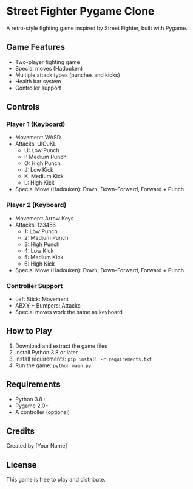 # Street Fighter Pygame Clone

A retro-style fighting game inspired by Street Fighter, built with Pygame.

## Game Features
- Two-player fighting game
- Special moves (Hadouken)
- Multiple attack types (punches and kicks)
- Health bar system
- Controller support

## Controls

### Player 1 (Keyboard)
- Movement: WASD
- Attacks: UIOJKL
  - U: Low Punch
  - I: Medium Punch
  - O: High Punch
  - J: Low Kick
  - K: Medium Kick
  - L: High Kick
- Special Move (Hadouken): Down, Down-Forward, Forward + Punch

### Player 2 (Keyboard)
- Movement: Arrow Keys
- Attacks: 123456
  - 1: Low Punch
  - 2: Medium Punch
  - 3: High Punch
  - 4: Low Kick
  - 5: Medium Kick
  - 6: High Kick
- Special Move (Hadouken): Down, Down-Forward, Forward + Punch

### Controller Support
- Left Stick: Movement
- ABXY + Bumpers: Attacks
- Special moves work the same as keyboard

## How to Play
1. Download and extract the game files
2. Install Python 3.8 or later
3. Install requirements: `pip install -r requirements.txt`
4. Run the game: `python main.py`

## Requirements
- Python 3.8+
- Pygame 2.0+
- A controller (optional)

## Credits
Created by [Your Name]

## License
This game is free to play and distribute.
